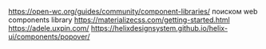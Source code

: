 https://open-wc.org/guides/community/component-libraries/
поиском web components library
https://materializecss.com/getting-started.html
https://adele.uxpin.com/
https://helixdesignsystem.github.io/helix-ui/components/popover/